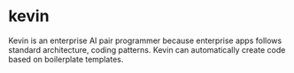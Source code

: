 # kevin

Kevin is an enterprise AI pair programmer because enterprise apps follows standard architecture, coding patterns. Kevin can automatically create code based on boilerplate templates.
